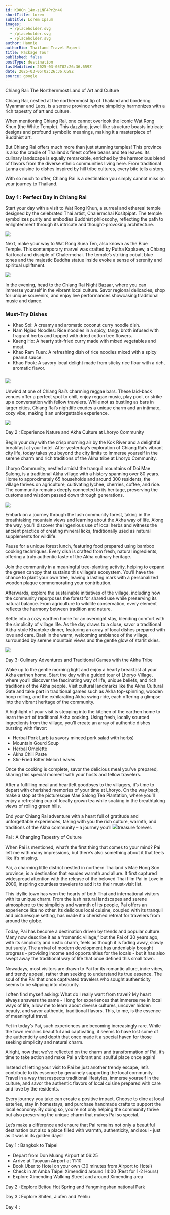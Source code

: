 ```yaml
---
id: KO0On_14m-zLNF4Pr2n4X
shortTitle: lorem
subtitle: Lorem Ipsum
images:
  - /placeholder.svg
  - /placeholder.svg
  - /placeholder.svg
author: Hannie
authorBio: Thailand Travel Expert
title: Package Tour
published: false
postType: destination
lastModified: 2025-03-05T02:26:36.659Z
date: 2025-03-05T02:26:36.659Z
source: google
---
```

Chiang Rai: The Northernmost Land of Art and Culture

Chiang Rai, nestled at the northernmost tip of Thailand and bordering Myanmar and Laos, is a serene province where simplicity harmonizes with a rich tapestry of art and culture.

When mentioning Chiang Rai, one cannot overlook the iconic Wat Rong Khun (the White Temple). This dazzling, jewel-like structure boasts intricate designs and profound symbolic meanings, making it a masterpiece of Buddhist art.

But Chiang Rai offers much more than just stunning temples! This province is also the cradle of Thailand’s finest coffee beans and tea leaves. Its culinary landscape is equally remarkable, enriched by the harmonious blend of flavors from the diverse ethnic communities living here. From traditional Lanna cuisine to dishes inspired by hill tribe cultures, every bite tells a story.

With so much to offer, Chiang Rai is a destination you simply cannot miss on your journey to Thailand.

### Day 1 : Perfect Day in Chiang Rai

Start your day with a visit to Wat Rong Khun, a surreal and ethereal temple designed by the celebrated Thai artist, Chalermchai Kositpipat. The temple symbolizes purity and embodies Buddhist philosophy, reflecting the path to enlightenment through its intricate and thought-provoking architecture.

![](https://lh7-rt.googleusercontent.com/docsz/AD_4nXcfC1UJZBxbPTEu7zzWW4zlL73yoM3-OGA4f3jEQaEFVw4y5AZp0L1BDlRUZtHi65CI8MkWbtaTlFNkjLlN5c-VaYw-hUFHO5zYKXdMo4bgUxJ9oOe_dX5XXBiN_KAWc1qxFBmyog?key=te24DrhadtN9Kx5L90wE2ilW)

Next, make your way to Wat Rong Suea Ten, also known as the Blue Temple. This contemporary marvel was crafted by Putha Kapkaew, a Chiang Rai local and disciple of Chalermchai. The temple’s striking cobalt blue tones and the majestic Buddha statue inside evoke a sense of serenity and spiritual upliftment.

![](https://lh7-rt.googleusercontent.com/docsz/AD_4nXcfLhWJMG_JV75YquYp3L6anuc4iznMoNdPPm-mhty-aldpanAXE64lBIkD-MqypXpj4flrori8izWbFj7E_x2gG2cZCjSH-BB-WZoLz13dRPXqOSXsHh7Zl95JLkI1NOPKKxtFVg?key=te24DrhadtN9Kx5L90wE2ilW)

In the evening, head to the Chiang Rai Night Bazaar, where you can immerse yourself in the vibrant local culture. Savor regional delicacies, shop for unique souvenirs, and enjoy live performances showcasing traditional music and dance.

### Must-Try Dishes

* Khao Soi: A creamy and aromatic coconut curry noodle dish.
* Nam Ngiao Noodles: Rice noodles in a spicy, tangy broth infused with fragrant herbs and topped with dried cotton tree flowers.
* Kaeng Ho: A hearty stir-fried curry made with mixed vegetables and meat.
* Khao Ram Fuen: A refreshing dish of rice noodles mixed with a spicy peanut sauce.
* Khao Pook: A savory local delight made from sticky rice flour with a rich, aromatic flavor.

###

### ![](https://lh7-rt.googleusercontent.com/docsz/AD_4nXdPj0Ks7rPS4bFbWPiS-gmsq88tmccWAK0mV9h84j_HG43BfcOkFrQzXbXS4xTYE9CCw-0XDucBE6_Fcag1oiT1xJQripdXLbrj_Sw--L4PI7D6DPWaMceJf66tVkItDa7QGdPxqw?key=te24DrhadtN9Kx5L90wE2ilW)

Unwind at one of Chiang Rai’s charming reggae bars. These laid-back venues offer a perfect spot to chill, enjoy reggae music, play pool, or strike up a conversation with fellow travelers. While not as bustling as bars in larger cities, Chiang Rai’s nightlife exudes a unique charm and an intimate, cozy vibe, making it an unforgettable experience.

![](https://lh7-rt.googleusercontent.com/docsz/AD_4nXczidN9jXoUJjvqWwYaI_if4IbigXiYKbIgEtBPV1DL1FlJUI5C2IVec9zQAArzTERAese_B-kBLY1WZDxWIv2yQVZYAcVL8ZXHP93eDnYYjqkSw0NJl0mPpuzIQq4QX76AOmra4g?key=te24DrhadtN9Kx5L90wE2ilW)

Day 2 : Experience Nature and Akha Culture at Lhoryo Community

Begin your day with the crisp morning air by the Kok River and a delightful breakfast at your hotel. After yesterday’s exploration of Chiang Rai’s vibrant city life, today takes you beyond the city limits to immerse yourself in the serene charm and rich traditions of the Akha tribe at Lhoryo Community.

Lhoryo Community, nestled amidst the tranquil mountains of Doi Mae Salong, is a traditional Akha village with a history spanning over 80 years. Home to approximately 65 households and around 300 residents, the village thrives on agriculture, cultivating lychee, cherries, coffee, and rice. The community remains deeply connected to its heritage, preserving the customs and wisdom passed down through generations.

![](https://lh7-rt.googleusercontent.com/docsz/AD_4nXciFYLVTMkFl8k2Z0gfSjprodUhepinFInv53hCI14C8SzrnAbiVkTix7ib3HpmTc-Xtf2ocJQkADjwz3L2MG2zTMdUsEzYxDun2jPljCRlKs4qg-0nWP3AbmkKMQxFO_b0HwlvmA?key=te24DrhadtN9Kx5L90wE2ilW)

Embark on a journey through the lush community forest, taking in the breathtaking mountain views and learning about the Akha way of life. Along the way, you’ll discover the ingenious use of local herbs and witness the ancient practice of creating mineral licks, traditionally used as natural supplements for wildlife.

Pause for a unique forest lunch, featuring food prepared using bamboo cooking techniques. Every dish is crafted from fresh, natural ingredients, offering a truly authentic taste of the Akha culinary heritage.

Join the community in a meaningful tree-planting activity, helping to expand the green canopy that sustains this village’s ecosystem. You’ll have the chance to plant your own tree, leaving a lasting mark with a personalized wooden plaque commemorating your contribution.

Afterwards, explore the sustainable initiatives of the village, including how the community repurposes the forest for shared use while preserving its natural balance. From agriculture to wildlife conservation, every element reflects the harmony between tradition and nature.

Settle into a cozy earthen home for an overnight stay, blending comfort with the simplicity of village life. As the day draws to a close, savor a traditional Akha-style Khantoke dinner, featuring an array of local dishes prepared with love and care. Bask in the warm, welcoming ambiance of the village, surrounded by serene mountain views and the gentle glow of starlit skies.

![](https://lh7-rt.googleusercontent.com/docsz/AD_4nXfcaVpocLvYUwb4dDpPqoi-TuA1_woeoDMfJpopvZsEeThDRE0ZxUGtIxdnUivqpZcfy4dFTWgBe5uICwUlnygxvE9pgZC-jsMPI1yjcZzFbMGthZs2cArYR-ek9GrcaQUaAPLA5Q?key=te24DrhadtN9Kx5L90wE2ilW)

Day 3: Culinary Adventures and Traditional Games with the Akha Tribe

Wake up to the gentle morning light and enjoy a hearty breakfast at your Akha earthen home. Start the day with a guided tour of Lhoryo Village, where you’ll discover the fascinating way of life, unique beliefs, and rich traditions of the Akha people. Visit cultural landmarks like the Akha Cultural Gate and take part in traditional games such as Akha top-spinning, wooden hoop rolling, and the exhilarating Akha swing ride, each offering a glimpse into the vibrant heritage of the community.

A highlight of your visit is stepping into the kitchen of the earthen home to learn the art of traditional Akha cooking. Using fresh, locally sourced ingredients from the village, you’ll create an array of authentic dishes bursting with flavor:

* Herbal Pork Larb (a savory minced pork salad with herbs)
* Mountain Gourd Soup
* Herbal Omelette
* Akha Chili Paste
* Stir-Fried Bitter Melon Leaves

Once the cooking is complete, savor the delicious meal you’ve prepared, sharing this special moment with your hosts and fellow travelers.

After a fulfilling meal and heartfelt goodbyes to the villagers, it’s time to depart with cherished memories of your time at Lhoryo. On the way back, make a stop at the picturesque Mae Salong Tea Plantation, where you’ll enjoy a refreshing cup of locally grown tea while soaking in the breathtaking views of rolling green hills.

End your Chiang Rai adventure with a heart full of gratitude and unforgettable experiences, taking with you the rich culture, warmth, and traditions of the Akha community – a journey you’ll ![](https://lh7-rt.googleusercontent.com/docsz/AD_4nXcAnhXTF5xRBPQ3ABxJgMV4aHP1-hY4BBIWW_QQWU9Jda3FHZbgroCHZNaGqnJS_oY6fIGab7wSf2aHh_e4aILQngtOoBwm-Svs2-ho2AT-V7b3cFEsiEJaFpdiFIVMltDXZdVUdw?key=te24DrhadtN9Kx5L90wE2ilW)treasure forever.

Pai : A Changing Tapestry of Culture

When Pai is mentioned, what’s the first thing that comes to your mind? Pai left me with many impressions, but there’s also something about it that feels like it’s missing.

Pai, a charming little district nestled in northern Thailand's Mae Hong Son province, is a destination that exudes warmth and allure. It first captured widespread attention with the release of the beloved Thai film Pai in Love in 2009, inspiring countless travelers to add it to their must-visit list.

This idyllic town has won the hearts of both Thai and international visitors with its unique charm. From the lush natural landscapes and serene atmosphere to the simplicity and warmth of its people, Pai offers an experience like no other. Its delicious local cuisine, coupled with its tranquil and picturesque setting, has made it a cherished retreat for travelers from around the globe.\
\
Today, Pai has become a destination driven by trends and popular culture. Many now describe it as a “romantic village,” but the Pai of 30 years ago, with its simplicity and rustic charm, feels as though it is fading away, slowly but surely. The arrival of modern development has undeniably brought progress - providing income and opportunities for the locals - but it has also swept away the traditional way of life that once defined this small town.

Nowadays, most visitors are drawn to Pai for its romantic allure, indie vibes, and trendy appeal, rather than seeking to understand its true essence. The soul of the Pai that once captivated travelers who sought authenticity seems to be slipping into obscurity.

I often find myself asking: What do I really want from travel? My heart always answers the same - I long for experiences that immerse me in local ways of life, allow me to learn about diverse cultures, uncover hidden beauty, and savor authentic, traditional flavors. This, to me, is the essence of meaningful travel.

Yet in today’s Pai, such experiences are becoming increasingly rare. While the town remains beautiful and captivating, it seems to have lost some of the authenticity and depth that once made it a special haven for those seeking simplicity and natural charm.

Alright, now that we’ve reflected on the charm and transformation of Pai, it’s time to take action and make Pai a vibrant and soulful place once again!

Instead of letting your visit to Pai be just another trendy escape, let’s contribute to its essence by genuinely supporting the local community. Travel in a way that respects traditional lifestyles, immerse yourself in the culture, and savor the authentic flavors of local cuisine prepared with care and love by the residents.

Every journey you take can create a positive impact. Choose to dine at local eateries, stay in homestays, and purchase handmade crafts to support the local economy. By doing so, you’re not only helping the community thrive but also preserving the unique charm that makes Pai so special.

Let’s make a difference and ensure that Pai remains not only a beautiful destination but also a place filled with warmth, authenticity, and soul - just as it was in its golden days!

Day 1 : Bangkok to Taipei

* Depart from Don Muang Airport at 06:25
* Arrive at Taoyuan Airport at 11:10
* Book Uber to Hotel on your own (30 minutes from Airport to Hotel)
* Check in at Amba Taipei Ximendind around 14:00 (Rest for 1-2 Hours)
* Explore Ximending Walking Street and around Ximending area

Day 2 : Explore Beitou Hot Spring and Yangmingshan national Park

Day 3 : Explore Shifen, Jiufen and Yehliu\
\
Day 4 :
